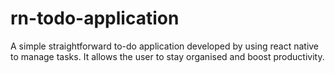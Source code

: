 # rn-todo-application
A simple straightforward to-do application developed by using react native to manage tasks. It allows the user to stay organised and boost productivity.
